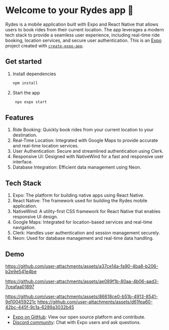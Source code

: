 # Welcome to your Rydes app 👋

Rydes is a mobile application built with Expo and React Native that allows users to book rides from their current location. The app leverages a modern tech stack to provide a seamless user experience, including real-time ride booking, location services, and secure user authentication.
This is an [Expo](https://expo.dev) project created with [`create-expo-app`](https://www.npmjs.com/package/create-expo-app).

## Get started

1. Install dependencies

   ```bash
   npm install
   ```

2. Start the app

   ```bash
    npx expo start
   ```

## Features

1. Ride Booking: Quickly book rides from your current location to your destination.
2. Real-Time Location: Integrated with Google Maps to provide accurate and real-time location services.
3. User Authentication: Secure and streamlined authentication using Clerk.
4. Responsive UI: Designed with NativeWind for a fast and responsive user interface.
5. Database Integration: Efficient data management using Neon.

## Tech Stack

1. Expo: The platform for building native apps using React Native.
2. React Native: The framework used for building the Rydes mobile application.
3. NativeWind: A utility-first CSS framework for React Native that enables responsive UI design.
4. Google Maps: Integrated for location-based services and real-time navigation.
5. Clerk: Handles user authentication and session management securely.
6. Neon: Used for database management and real-time data handling.

## Demo


https://github.com/user-attachments/assets/a37ce14a-fa90-4ba8-b206-b2e9e541e4be


https://github.com/user-attachments/assets/ae089f1b-80aa-4b06-aad3-7ceafaa01897


https://github.com/user-attachments/assets/86618ce0-b51b-4913-8541-9d100459221c https://github.com/user-attachments/assets/d61fea60-42bc-445f-9c1a-6289a3032b45





- [Expo on GitHub](https://github.com/expo/expo): View our open source platform and contribute.
- [Discord community](https://chat.expo.dev): Chat with Expo users and ask questions.
